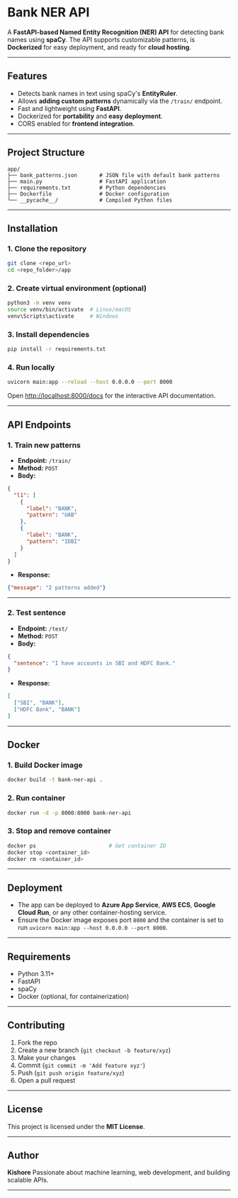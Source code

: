# Bank NER API

A **FastAPI-based Named Entity Recognition (NER) API** for detecting bank names using **spaCy**. The API supports customizable patterns, is **Dockerized** for easy deployment, and ready for **cloud hosting**.

---

## Features

- Detects bank names in text using spaCy's **EntityRuler**.
- Allows **adding custom patterns** dynamically via the `/train/` endpoint.
- Fast and lightweight using **FastAPI**.
- Dockerized for **portability** and **easy deployment**.
- CORS enabled for **frontend integration**.

---

## Project Structure

```text
app/
├── bank_patterns.json       # JSON file with default bank patterns
├── main.py                  # FastAPI application
├── requirements.txt         # Python dependencies
├── Dockerfile               # Docker configuration
└── __pycache__/             # Compiled Python files
````

---

## Installation

### 1. Clone the repository

```bash
git clone <repo_url>
cd <repo_folder>/app
```

### 2. Create virtual environment (optional)

```bash
python3 -m venv venv
source venv/bin/activate  # Linux/macOS
venv\Scripts\activate     # Windows
```

### 3. Install dependencies

```bash
pip install -r requirements.txt
```

### 4. Run locally

```bash
uvicorn main:app --reload --host 0.0.0.0 --port 8000
```

Open [http://localhost:8000/docs](http://localhost:8000/docs) for the interactive API documentation.

---

## API Endpoints

### 1. Train new patterns

* **Endpoint:** `/train/`
* **Method:** `POST`
* **Body:**

```json
{
  "l1": [
    {
      "label": "BANK",
      "pattern": "UAB"
    },
    {
      "label": "BANK",
      "pattern": "IDBI"
    }
  ]
}
```

* **Response:**

```json
{"message": "2 patterns added"}
```

---

### 2. Test sentence

* **Endpoint:** `/test/`
* **Method:** `POST`
* **Body:**

```json
{
  "sentence": "I have accounts in SBI and HDFC Bank."
}
```

* **Response:**

```json
[
  ["SBI", "BANK"],
  ["HDFC Bank", "BANK"]
]
```

---

## Docker

### 1. Build Docker image

```bash
docker build -t bank-ner-api .
```

### 2. Run container

```bash
docker run -d -p 8000:8000 bank-ner-api
```

### 3. Stop and remove container

```bash
docker ps                       # Get container ID
docker stop <container_id>
docker rm <container_id>
```

---

## Deployment

* The app can be deployed to **Azure App Service**, **AWS ECS**, **Google Cloud Run**, or any other container-hosting service.
* Ensure the Docker image exposes port `8000` and the container is set to run `uvicorn main:app --host 0.0.0.0 --port 8000`.

---

## Requirements

* Python 3.11+
* FastAPI
* spaCy
* Docker (optional, for containerization)

---

## Contributing

1. Fork the repo
2. Create a new branch (`git checkout -b feature/xyz`)
3. Make your changes
4. Commit (`git commit -m 'Add feature xyz'`)
5. Push (`git push origin feature/xyz`)
6. Open a pull request

---

## License

This project is licensed under the **MIT License**.

---

## Author

**Kishore**
Passionate about machine learning, web development, and building scalable APIs.

---
